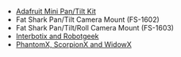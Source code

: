 * [Adafruit Mini Pan/Tilt Kit](https://www.adafruit.com/products/1967)
* Fat Shark Pan/Tilt Camera Mount (FS-1602)
* Fat Shark Pan/Tilt/Roll Camera Mount (FS-1603)
* [Interbotix and Robotgeek](http://www.generationrobots.com/de/suche?controller=search&orderby=position&orderway=desc&search_query=turret&submit_search=Suchen)
* [PhantomX, ScorpionX and WidowX](http://www.trossenrobotics.com/store/Search.aspx?SearchTerms=turrets)
